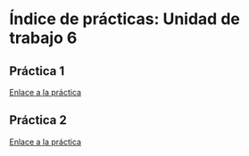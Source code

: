 # Índice de prácticas: Unidad de trabajo 6
## Práctica 1 
[Enlace a la práctica](./pr0701/index.md)
## Práctica 2
[Enlace a la práctica](./pr0702/index.md)